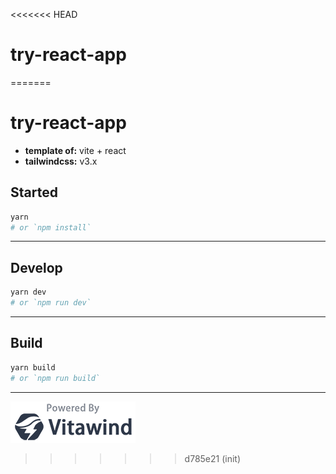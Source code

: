 <<<<<<< HEAD
# try-react-app
=======
# try-react-app

- **template of:** vite + react
- **tailwindcss:** v3.x

## Started

```bash
yarn
# or `npm install`
```

---

## Develop

```bash
yarn dev
# or `npm run dev`
```

---

## Build

```bash
yarn build
# or `npm run build`
```

---

![Vitawind](./powered-by-vitawind-bright.png)

<!-- <p align="center">
  <img src="./powered-by-vitawind-bright.png">
</p> -->
>>>>>>> d785e21 (init)
